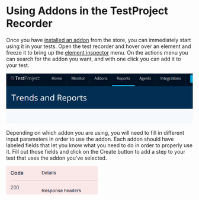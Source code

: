 # Using Addons in the TestProject Recorder

Once you have [installed an addon](installing-community-addons-from-the-store.md) from the store, you can immediately start using it in your tests. Open the test recorder and hover over an element and freeze it to bring up the [element inspector](../using-the-smart-test-recorder/finding-and-using-elements/element-inspector.md) menu. On the actions menu you can search for the addon you want, and with one click you can add it to your test. 

![Use and addon in a test](../.gitbook/assets/image%20%2892%29.png)

Depending on which addon you are using, you will need to fill in different input parameters in order to use the addon. Each addon should have labeled fields that let you know what you need to do in order to properly use it. Fill out those fields and click on the Create button to add a step to your test that uses the addon you've selected.

![Create and Addon Step](../.gitbook/assets/image%20%2889%29.png)



